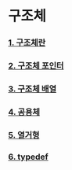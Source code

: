# 구조체

### [1. 구조체란](./explanation/StructIntro.md)

### [2. 구조체 포인터](./explanation/StructPtr.md)

### [3. 구조체 배열](./explanation/StructArr.md)

### [4. 공용체](./explanation/Union.md)

### [5. 열거형](./explanation/Enum.md)

### [6. typedef](./explanation/Typedef.md)
